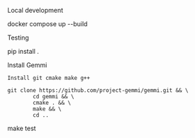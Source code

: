 

Local development

docker compose up --build


Testing

pip install .


Install Gemmi
```
Install git cmake make g++

git clone https://github.com/project-gemmi/gemmi.git && \
        cd gemmi && \
        cmake . && \
        make && \
        cd ..
```

make test

